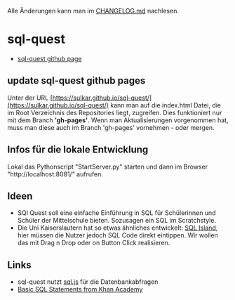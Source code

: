 Alle Änderungen kann man im [CHANGELOG.md](CHANGELOG.md) nachlesen.

# sql-quest
- [sql-quest github page](https://sulkar.github.io/sql-quest/)

## update sql-quest github pages
Unter der URL [https://sulkar.github.io/sql-quest/](https://sulkar.github.io/sql-quest/) kann man auf die index.html Datei, die im Root Verzeichnis des Repositories liegt, zugreifen. Dies funktioniert nur mit dem Branch **'gh-pages'**. Wenn man Aktualisierungen vorgenommen hat, muss man diese auch im Branch 'gh-pages' vornehmen - oder mergen.

## Infos für die lokale Entwicklung
Lokal das Pythonscript "StartServer.py" starten und dann im Browser "http://localhost:8081/" aufrufen.

## Ideen
- SQl Quest soll eine einfache Einführung in SQL für Schülerinnen und Schüler der Mittelschule bieten. Sozusagen ein SQL im Scratchstyle.
- Die Uni Kaiserslautern hat so etwas ähnliches entwickelt: [SQL Island](https://sql-island.informatik.uni-kl.de/), hier müssen die Nutzer jedoch SQL Code direkt eintippen. Wir wollen das mit Drag n Drop oder on Button Click realisieren.

## Links
- sql-quest nutzt [sql.js](https://github.com/sql-js/sql.js) für die Datenbankabfragen
- [Basic SQL Statements from Khan Academy](https://telegra.ph/Basic-SQL-Statements-03-06)
